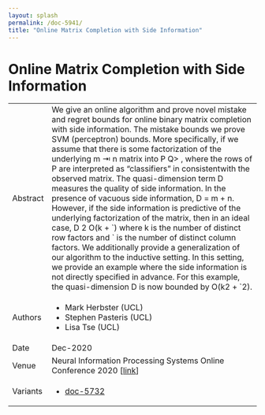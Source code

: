 ```yaml
---
layout: splash
permalink: /doc-5941/
title: "Online Matrix Completion with Side Information"
---
```


# Online Matrix Completion with Side Information

<table>
    <tbody>
    <tr>
        <td>Abstract</td>
        <td>We give an online algorithm and prove novel mistake and regret bounds for online binary matrix completion with side information. The mistake bounds we prove SVM (perceptron) bounds. More specifically, if we assume that there is some factorization of the underlying m ⇥ n matrix into P Q> , where the rows of P are interpreted as “classifiers” in <d and the rows of Q as “instances” in <d, then � is isthemaximum(normalized)marginoverallfactorizationsPQ> consistentwith the observed matrix. The quasi-dimension term D measures the quality of side information. In the presence of vacuous side information, D = m + n. However, if the side information is predictive of the underlying factorization of the matrix, then in an ideal case, D 2 O(k + `) where k is the number of distinct row factors and ` is the number of distinct column factors. We additionally provide a generalization of our algorithm to the inductive setting. In this setting, we provide an example where the side information is not directly specified in advance. For this example, the quasi-dimension D is now bounded by O(k2 + `2).</td>
    </tr>
    <tr>
        <td>Authors</td>
        <td>
            <ul>
                <li>Mark Herbster (UCL)</li>
                <li>Stephen Pasteris (UCL)</li>
                <li>Lisa Tse (UCL)</li>
            </ul>
        </td>
    </tr>
    <tr>
        <td>Date</td>
        <td>Dec-2020</td>
    </tr>
    <tr>
        <td>Venue</td>
        <td>Neural Information Processing Systems Online Conference 2020 [<a href="https://www.google.com/url?sa=t&rct=j&q=&esrc=s&source=web&cd=&ved=2ahUKEwiAsLGhkajvAhX6VBUIHdXSDTgQFjABegQIAhAD&url=https%3A%2F%2Fproceedings.neurips.cc%2Fpaper%2F2020%2Ffile%2Feb06b9db06012a7a4179b8f3cb5384d3-Paper.pdf&usg=AOvVaw1VWrh8PpF3RAh2Evig-bYP">link</a>]</td>
    </tr>
    <tr>
        <td>Variants</td>
        <td>
            <ul>
                <li><a href="\doc-5732\">doc-5732</a></li>
            </ul>
        </td>
    </tr>
    </tbody>
</table>
